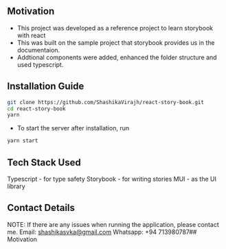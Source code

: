 ## Motivation

- This project was developed as a reference project to learn storybook with react
- This was built on the sample project that storybook provides us in the documentaion.
- Addtional components were added, enhanced the folder structure and used typescript.

## Installation Guide

```bash
git clone https://github.com/ShashikaVirajh/react-story-book.git
cd react-story-book
yarn
```

- To start the server after installation, run

```bash
yarn start
```

## Tech Stack Used

Typescript - for type safety
Storybook - for writing stories
MUI - as the UI library

## Contact Details

NOTE: If there are any issues when running the application, please contact me.
Email: shashikasvka@gmail.com
Whatsapp: +94 713980787## Motivation

